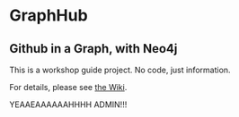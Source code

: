 GraphHub
============
Github in a Graph, with Neo4j
-----------------------------

This is a workshop guide project. No code, just information.

For details, please see [the Wiki](https://github.com/graphhub-east/graph-github/wiki).


YEAAEAAAAAAHHHH ADMIN!!!
